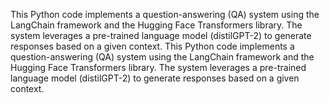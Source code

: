 This Python code implements a question-answering (QA) system using the LangChain framework and the Hugging Face Transformers library. The system leverages a pre-trained language model (distilGPT-2) to generate responses based on a given context.
This Python code implements a question-answering (QA) system using the LangChain framework and the Hugging Face Transformers library. The system leverages a pre-trained language model (distilGPT-2) to generate responses based on a given context.
